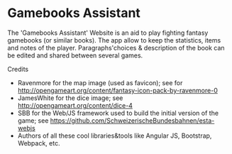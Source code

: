 # Gamebooks Assistant

The 'Gamebooks Assistant' Website is an aid to play fighting fantasy gamebooks (or similar books). The app allow to keep
the statistics, items and notes of the player. Paragraphs'choices & description of the book can be edited and shared
between several games.

Credits
* Ravenmore for the map image (used as favicon); see for http://opengameart.org/content/fantasy-icon-pack-by-ravenmore-0
* JamesWhite for the dice image; see http://opengameart.org/content/dice-4
* SBB for the Web/JS framework used to build the initial version of the game; see https://github.com/SchweizerischeBundesbahnen/esta-webjs
* Authors of all these cool libraries&tools like Angular JS, Bootstrap, Webpack, etc.
